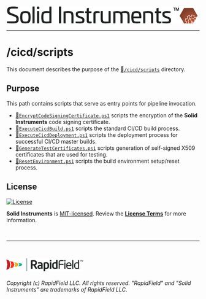 <!--
Copyright (c) RapidField LLC. Licensed under the MIT License. See LICENSE.txt in the project root for license information.
-->

[![Solid Instruments](../../SolidInstruments.Logo.Color.Transparent.500w.png)](../../README.md)
- - -

# /cicd/scripts

This document describes the purpose of the [:file_folder:`/cicd/scripts`]() directory.

## Purpose

This path contains scripts that serve as entry points for pipeline invocation.

- [:page_facing_up:`EncryptCodeSigningCertificate.ps1`](EncryptCodeSigningCertificate.ps1) scripts the encryption of the **Solid Instruments** code signing certificate.
- [:page_facing_up:`ExecuteCicdBuild.ps1`](ExecuteCicdBuild.ps1) scripts the standard CI/CD build process.
- [:page_facing_up:`ExecuteCicdDeployment.ps1`](ExecuteCicdDeployment.ps1) scripts the deployment process for successful CI/CD master builds.
- [:page_facing_up:`GenerateTestCertificates.ps1`](GenerateTestCertificates.ps1) scripts generation of self-signed X509 certificates that are used for testing.
- [:page_facing_up:`ResetEnvironment.ps1`](ResetEnvironment.ps1) scripts the build environment setup/reset process.

## License

[![License](https://img.shields.io/github/license/rapidfield/solid-instruments?style=flat&color=lightseagreen&label=license&logo=open-access&logoColor=lightgrey)](https://github.com/RapidField/solid-instruments/blob/master/LICENSE.txt)

**Solid Instruments** is [MIT-licensed](https://en.wikipedia.org/wiki/MIT_License). Review the [**License Terms**](../../LICENSE.txt) for more information.

<br />

- - -

<br />

[![RapidField](../../RapidField.Logo.Color.Black.Transparent.200w.png)](https://www.rapidfield.com)

###### Copyright (c) RapidField LLC. All rights reserved. "RapidField" and "Solid Instruments" are trademarks of RapidField LLC.